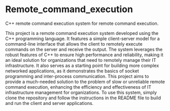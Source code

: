 # Remote_command_execution

C++ remote command execution system for remote command execution.

This project is a remote command execution system developed using the C++ programming language. It features a simple client-server model for a command-line interface that allows the client to remotely execute commands on the server and receive the output.
The system leverages the robust features of C++ to ensure high performance and reliability, making it an ideal solution for organizations that need to remotely manage their IT infrastructure. It also serves as a starting point for building more complex networked applications, as it demonstrates the basics of socket programming and inter-process communication.
This project aims to provide a much-needed solution to the problem of slow or unreliable remote command execution, enhancing the efficiency and effectiveness of IT infrastructure management for organizations.
To use this system, simply clone the repository and follow the instructions in the README file to build and run the client and server applications.
